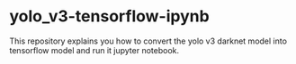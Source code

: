# yolo_v3-tensorflow-ipynb
This repository explains you how to convert the yolo v3 darknet model into tensorflow model and run it jupyter notebook.
